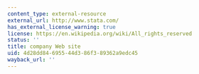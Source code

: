 ```yaml
---
content_type: external-resource
external_url: http://www.stata.com/
has_external_license_warning: true
license: https://en.wikipedia.org/wiki/All_rights_reserved
status: ''
title: company Web site
uid: 4d28dd84-6955-44d3-86f3-89362a9edc45
wayback_url: ''
---
```

